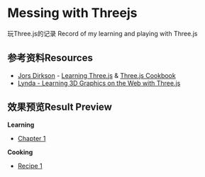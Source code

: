 # Messing with Threejs
玩Three.js的记录 Record of my learning and playing with Three.js

## 参考资料Resources
- [Jors Dirkson](https://github.com/josdirksen) -  [Learning Three.js](https://github.com/josdirksen/learning-threejs) & [Three.js Cookbook](https://github.com/josdirksen/threejs-cookbook)
- [Lynda - Learning 3D Graphics on the Web with Three.js](https://www.lynda.com/JavaScript-tutorials/Learning-3D-Graphics-Web-Three-js/586668-2.html)

## 效果预览Result Preview
**Learning**
- [Chapter 1](https://codepen.io/io42/pen/RBVMvO)

**Cooking**
- [Recipe 1](https://codepen.io/io42/pen/ZjKmbb) 
